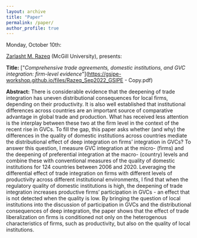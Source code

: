 ```yaml
---
layout: archive
title: "Paper"
permalink: /paper/
author_profile: true
---
```



Monday, October 10th:

[Zarlasht M. Razeq](https://www.zarlashtmrazeq.com) (McGill University), presents:

**Title:** ["*Comprehensive trade agreements, domestic institutions, and GVC integration: firm-level evidence*"](https://gsipe-workshop.github.io/files/Razeq_Sep2022_GSIPE - Copy.pdf)

**Abstract:**
There is considerable evidence that the deepening of trade integration has uneven distributional consequences for local firms, depending on their productivity. It is also well established that institutional differences across countries are an important source of comparative advantage in global trade and production. What has received less attention is the interplay between these two at the firm level in the context of the recent rise in GVCs. To fill the gap, this paper asks whether (and why) the differences in the quality of domestic institutions across countries mediate the distributional effect of deep integration on firms’ integration in GVCs? To answer this question, I measure GVC integration at the micro- (firms) and the deepening of preferential integration at the macro- (country) levels and combine these with conventional measures of the quality of domestic institutions for 124 countries between 2006 and 2020. Leveraging the differential effect of trade integration on firms with different levels of productivity across different institutional environments, I find that when the regulatory quality of domestic institutions is high, the deepening of trade integration increases productive firms’ participation in GVCs - an effect that is not detected when the quality is low. By bringing the question of local institutions into the discussion of participation in GVCs and the distributional consequences of deep integration, the paper shows that the effect of trade liberalization on firms is conditioned not only on the heterogenous characteristics of firms, such as productivity, but also on the quality of local institutions.


